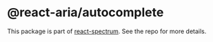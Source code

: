 # @react-aria/autocomplete

This package is part of [react-spectrum](https://github.com/adobe/react-spectrum). See the repo for more details.
